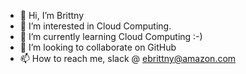 - 👋 Hi, I’m Brittny
- 👀 I’m interested in Cloud Computing.
- 🌱 I’m currently learning Cloud Computing :-)
- 💞️ I’m looking to collaborate on GitHub
- 📫 How to reach me, slack @ ebrittny@amazon.com

<!---
ebrittny/ebrittny is a ✨ special ✨ repository because its `README.md` (this file) appears on your GitHub profile.
You can click the Preview link to take a look at your changes.
--->

